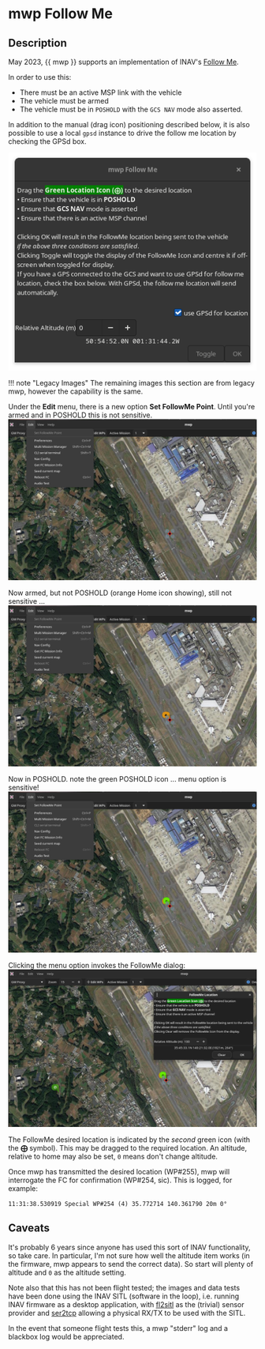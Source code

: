 # mwp Follow Me

## Description

May 2023, {{ mwp }} supports an implementation of INAV's [Follow Me](https://github.com/iNavFlight/inav/wiki/INAV-Remote-Management,-Control-and-Telemetry#follow-me-gcs-nav).

In order to use this:

* There must be an active MSP link with the vehicle
* The vehicle must be armed
* The vehicle must be in `POSHOLD` with the `GCS NAV` mode also asserted.

In addition to the manual (drag icon) positioning described below, it is also possible to use a local `gpsd` instance to drive the follow me location by checking the GPSd box.

![Unarmed followme](images/mwp-follow-me4.png)

!!! note "Legacy Images"
    The remaining images this section are from legacy mwp, however the capability is the same.

Under the **Edit** menu, there is a new option **Set FollowMe Point**. Until you're armed and in POSHOLD this is not sensitive.
![Unarmed followme](images/follow_me_1.png)

Now armed, but not POSHOLD (orange Home icon showing), still not sensitive ...
![Armed followme](images/follow_me_2.png)

Now in POSHOLD. note the green POSHOLD icon ... menu option is sensitive!
![PH_followme](images/follow_me_3.png)

Clicking the menu option invokes the FollowMe dialog:
![followme_dialog](images/follow_me_4.png)

The FollowMe desired location is indicated by the  *second* green icon (with the **⨁** symbol). This may be dragged to the required location. An altitude, relative to home may also be set, `0` means don't change altitude.

Once mwp has transmitted the desired location (WP#255), mwp will interrogate the FC for confirmation (WP#254, sic). This is logged, for example:

    11:31:38.530919 Special WP#254 (4) 35.772714 140.361790 20m 0°

## Caveats

It's probably 6 years since anyone has used this sort of INAV functionality, so take care. In particular, I'm not sure how well the altitude item works (in the firmware, mwp appears to send the correct data). So start will plenty of altitude and `0` as the altitude setting.

Note also that this has not been flight tested; the images and data tests have been done using the INAV  SITL (software in the loop), i.e. running INAV firmware as a desktop application, with [fl2sitl]( https://github.com/stronnag/bbl2kml/wiki/fl2sitl) as the (trivial) sensor provider and [ser2tcp]( https://github.com/stronnag/bbl2kml/tree/master/tools/ser2tcp) allowing a physical RX/TX to be used with the SITL.

In the event that someone flight tests this, a mwp "stderr" log and a blackbox log would be appreciated.
